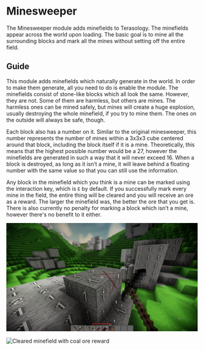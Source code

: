 # Minesweeper

The Minesweeper module adds minefields to Terasology. The minefields appear across the world upon loading. The basic goal is to mine all the surrounding blocks and mark all the mines without setting off the entire field.

## Guide

This module adds minefields which naturally generate in the world. In order to make them generate, all you need to do is enable the module. The minefields consist of stone-like blocks which all look the same. However, they are not. Some of them are harmless, but others are mines. The harmless ones can be mined safely, but mines will create a huge explosion, usually destroying the whole minefield, if you try to mine them. The ones on the outside will always be safe, though.

Each block also has a number on it. Similar to the original minesweeper, this number represents the number of mines within a 3x3x3 cube centered around that block, including the block itself if it is a mine. Theoretically, this means that the highest possible number would be a 27, however the minefields are generated in such a way that it will never exceed 16. When a block is destroyed, as long as it isn’t a mine, it will leave behind a floating number with the same value so that you can still use the information.

Any block in the minefield which you think is a mine can be marked using the interaction key, which is `E` by default. If you successfully mark every mine in the field, the entire thing will be cleared and you will receive an ore as a reward. The larger the minefield was, the better the ore that you get is. There is also currently no penalty for marking a block which isn’t a mine, however there's no benefit to it either.

![Minefield with some blocks mined and one mine marked](https://raw.githubusercontent.com/Terasology/Minesweeper/master/image.png)

![Cleared minefield with coal ore reward](https://user-images.githubusercontent.com/1063833/33593053-ad1a4692-d95b-11e7-9116-21ccec981536.jpg)
